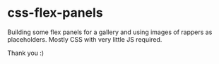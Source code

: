 # css-flex-panels

Building some flex panels for a gallery and using images of rappers as placeholders. 
Mostly CSS with very little JS required.

Thank you :) 
